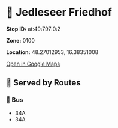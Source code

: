 # 🚉 Jedleseer Friedhof


**Stop ID:** at:49:797:0:2

**Zone:** 0100

**Location:** 48.27012953, 16.38351008

[Open in Google Maps](https://www.google.com/maps?q=48.27012953,16.38351008)

## 🚆 Served by Routes

### 🚌 Bus
- 34A
- 34A